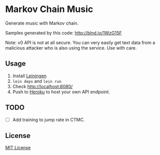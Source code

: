 # Markov Chain Music

Generate music with Markov chain.

Samples generated by this code: http://blnd.io/1WzG15F

Note: v0 API is not at all secure.  You can very easily get text data from a malicious attacker who is also using the service.  Use with care.

## Usage

1. Install [Leiningen](http://leiningen.org/)
1. `lein deps` and `lein run`
1. Check <http://localhost:8080/>
1. Push to [Heroku](https://heroku.com/) to host your own API endpoint.

## TODO

* [ ] Add training to jump rate in CTMC.

## License

[MIT License](http://pm5.mit-license.org)
